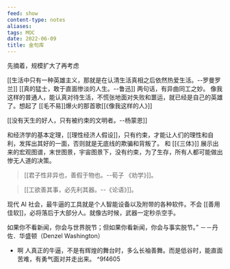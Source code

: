 ```yaml
---
feed: show
content-type: notes
aliases: 
tags: MOC 
date: 2022-06-09
title: 金句库
---
```


  
  先摘着，规模扩大了再考虑
  
  [[生活中只有一种英雄主义，那就是在认清生活真相之后依然热爱生活。--罗曼罗兰]]
  [[真的猛士，敢于直面惨淡的人生。--鲁迅]]
  两句话，有异曲同工之妙。
  像我这样的普通人，能认真对待生活，不慌张地面对失败和噩运，就已经是自己的英雄了。想起了 [[毛不易]]爆火的那首歌[[《像我这样的人》]]
  
  [[没有天生的好人，只有被约束的文明者。--杨蒙恩]]
  
  和经济学的基本定理，[[理性经济人假设]]，只有约束，才能让人们的理性和自利，发挥出其好的一面，否则就是无底线的欺骗和背叛了。
  和 [[《三体》]] 展示出来的宏观图谱，末世图景，宇宙图景下，没有约束，为了生存，所有人都可能做出惨无人道的决策。
  
  >[[君子性非异也，善假于物也。--荀子 《劝学》]]。
  
  >[[工欲善其事，必先利其器。--《论语》]]。
  
  现代 AI 社会，最牛逼的工具就是个人智能设备以及附带的各种软件。不会 [[善用佳软]]，必将落后于大部分人。就像古时候，武器一定秒杀空手。

如果你不看新闻，你会与世界脱节；但如果你看新闻，你会与事实脱节。” －－丹佐．华盛顿（Denzel Washington）

- 啊
  	人真正的牛逼，不是有辉煌的舞台时，多么长袖善舞。而是低谷时，能直面苦难，有勇气面对并走出来。 ^9f4605